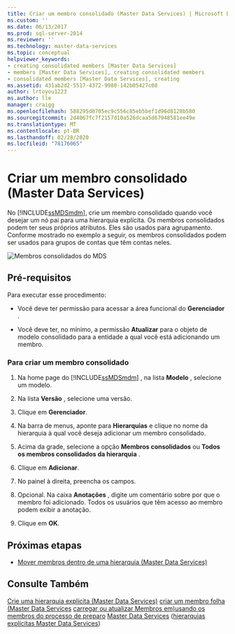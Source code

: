 ```yaml
---
title: Criar um membro consolidado (Master Data Services) | Microsoft Docs
ms.custom: ''
ms.date: 06/13/2017
ms.prod: sql-server-2014
ms.reviewer: ''
ms.technology: master-data-services
ms.topic: conceptual
helpviewer_keywords:
- creating consolidated members [Master Data Services]
- members [Master Data Services], creating consolidated members
- consolidated members [Master Data Services], creating
ms.assetid: 431ab2d2-5517-4372-9980-142b05427c08
author: lrtoyou1223
ms.author: lle
manager: craigg
ms.openlocfilehash: 588295d0705ec9c556c85eb5bef1d96d8128b580
ms.sourcegitcommit: 2d4067fc7f2157d10a526dcaa5d67948581ee49e
ms.translationtype: MT
ms.contentlocale: pt-BR
ms.lasthandoff: 02/28/2020
ms.locfileid: "78176065"
---
```

# <a name="create-a-consolidated-member-master-data-services"></a>Criar um membro consolidado (Master Data Services)
  No [!INCLUDE[ssMDSmdm](../includes/ssmdsmdm-md.md)], crie um membro consolidado quando você desejar um nó pai para uma hierarquia explícita. Os membros consolidados podem ter seus próprios atributos. Eles são usados para agrupamento. Conforme mostrado no exemplo a seguir, os membros consolidados podem ser usados para grupos de contas que têm contas neles.

 ![Membros consolidados do MDS](../../2014/master-data-services/media/mds-consolidated-members.png "Membros consolidados do MDS")

## <a name="prerequisites"></a>Pré-requisitos
 Para executar esse procedimento:

-   Você deve ter permissão para acessar a área funcional do **Gerenciador** .

-   Você deve ter, no mínimo, a permissão **Atualizar** para o objeto de modelo consolidado para a entidade a qual você está adicionando um membro.

### <a name="to-create-a-consolidated-member"></a>Para criar um membro consolidado

1.  Na home page do [!INCLUDE[ssMDSmdm](../includes/ssmdsmdm-md.md)] , na lista **Modelo** , selecione um modelo.

2.  Na lista **Versão** , selecione uma versão.

3.  Clique em **Gerenciador**.

4.  Na barra de menus, aponte para **Hierarquias** e clique no nome da hierarquia à qual você deseja adicionar um membro consolidado.

5.  Acima da grade, selecione a opção **Membros consolidados** ou **Todos os membros consolidados da hierarquia** .

6.  Clique em **Adicionar**.

7.  No painel à direita, preencha os campos.

8.  Opcional. Na caixa **Anotações** , digite um comentário sobre por que o membro foi adicionado. Todos os usuários que têm acesso ao membro podem exibir a anotação.

9. Clique em **OK**.

## <a name="next-steps"></a>Próximas etapas

-   [Mover membros dentro de uma hierarquia &#40;Master Data Services&#41;](move-members-within-a-hierarchy-master-data-services.md)

## <a name="see-also"></a>Consulte Também
 [Crie uma hierarquia explícita &#40;Master Data Services&#41;](../../2014/master-data-services/create-an-explicit-hierarchy-master-data-services.md) [criar um membro folha &#40;Master Data Services](../../2014/master-data-services/create-a-leaf-member-master-data-services.md) [carregar ou atualizar Membros em&#41;usando os membros do processo de preparo](add-update-and-delete-data-master-data-services.md) [Master Data Services](../../2014/master-data-services/members-master-data-services.md) &#40;[hierarquias explícitas Master Data Services](../../2014/master-data-services/explicit-hierarchies-master-data-services.md)&#41;


